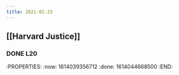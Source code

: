 ```yaml
---
title: 2021-02-23
---
```


## [[Harvard Justice]]
### DONE L20
:PROPERTIES:
:now: 1614039356712
:done: 1614044668500
:END:
###
